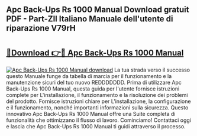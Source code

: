## Apc Back-Ups Rs 1000 Manual Download gratuit PDF - Part-ZIl Italiano Manuale dell'utente di riparazione V79rH

# <h2><a href="http://dfflx5b.blite.top/?on=Apc+Back-Ups+Rs+1000+Manual">🔗Download 👉🔴 Apc Back-Ups Rs 1000 Manual</a></h2>

[![Apc Back-Ups Rs 1000 Manual download](https://i.imgur.com/lujVjoI.png)](http://dfflx5b.blite.top/?on=Apc+Back-Ups+Rs+1000+Manual)
La tua strada verso il successo questo Manuale funge da tabella di marcia per il funzionamento e la manutenzione sicuri del tuo nuovo REDDDDDDD. Prima di utilizzare Apc Back-Ups Rs 1000 Manual, questa guida per l'utente fornisce istruzioni complete per L'installazione, il funzionamento e la risoluzione dei problemi del prodotto. Fornisce istruzioni chiare per L'installazione, la configurazione e il funzionamento, nonché importanti informazioni sulla sicurezza. Questo innovativo Apc Back-Ups Rs 1000 Manual offre una Suite completa di funzionalità che ottimizzano il flusso di lavoro. Cominciamo! Contattaci oggi e lascia che Apc Back-Ups Rs 1000 Manual ti guidi attraverso il processo.
